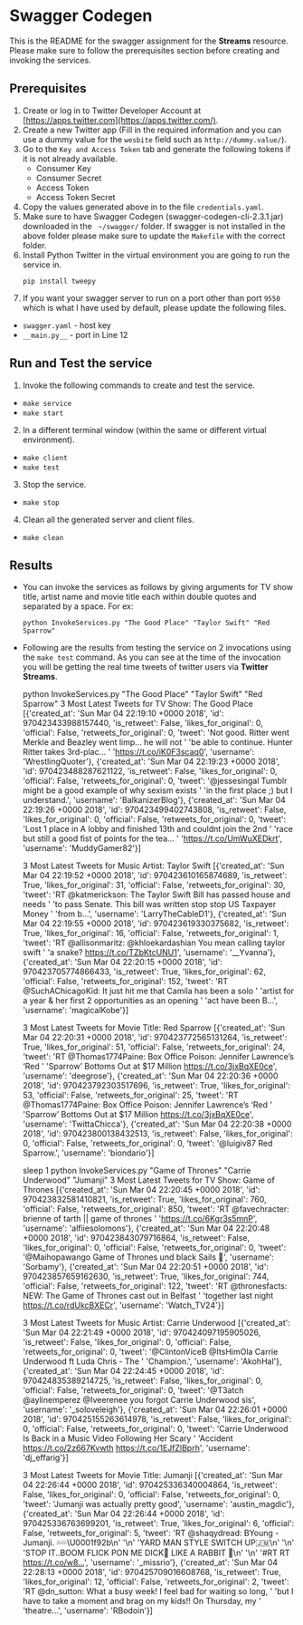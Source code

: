 # Swagger Codegen

This is the README for the swagger assignment for the **Streams** resource. Please make sure to follow the prerequisites section before creating and invoking the services. 

## Prerequisites

1. Create or log in to Twitter Developer Account at [https://apps.twitter.com](https://apps.twitter.com/). 
2. Create a new Twitter app (Fill in the required information and you can use a dummy value for the ```wesbite``` field such as ```http://dummy.value/```).
3. Go to the ```Key and Access Token``` tab and generate the following tokens if it is not already available.
   - Consumer Key
   - Consumer Secret
   - Access Token
   - Access Token Secret
4. Copy the values generated above in to the file ```credentials.yaml```.
5. Make sure to have Swagger Codegen (swagger-codegen-cli-2.3.1.jar) downloaded in the ``` ~/swagger/``` folder. If swagger is not installed in the above folder please make sure to update the ```Makefile``` with the correct folder.
6. Install Python Twitter in the virtual environment you are going to run the service in.
	```
    pip install tweepy
	```
7. If you want your swagger server to run on a port other than port ```9550``` which is what I have used by default, please update the following files.
  - ```swagger.yaml``` - host key
  - ```__main.py__``` - port in Line 12


## Run and Test the service

1. Invoke the following commands to create and test the service.
  - ```make service```
  - ```make start```
2. In a different terminal window (within the same or different virtual environment).
  - ```make client```
  - ```make test```
3. Stop the service.
  - ```make stop```
4. Clean all the generated server and client files.
  - ```make clean```

## Results

- You can invoke the services as follows by giving arguments for TV show title, artist name and movie title each within double quotes and separated by a space. For ex:

    ```python InvokeServices.py "The Good Place" "Taylor Swift" "Red Sparrow"```

- Following are the results from testing the service on 2 invocations using the ```make test``` command. 
As you can see at the time of the invocation you will be getting the real time tweets of twitter users via **Twitter Streams**.

    python InvokeServices.py "The Good Place" "Taylor Swift" "Red Sparrow"
    3 Most Latest Tweets for TV Show: The Good Place
    [{'created_at': 'Sun Mar 04 22:19:10 +0000 2018',
      'id': 970423433988157440,
      'is_retweet': False,
      'likes_for_original': 0,
      'official': False,
      'retweets_for_original': 0,
      'tweet': 'Not good. Ritter went Merkle and Beazley went limp... he will not '
               'be able to continue. Hunter Ritter takes 3rd-plac… '
               'https://t.co/iK0F3scaq0',
      'username': 'WrestlingQuoter'},
     {'created_at': 'Sun Mar 04 22:19:23 +0000 2018',
      'id': 970423488287621122,
      'is_retweet': False,
      'likes_for_original': 0,
      'official': False,
      'retweets_for_original': 0,
      'tweet': '@jessesingal Tumblr might be a good example of why sexism exists '
               'in the first place ;) but I understand.',
      'username': 'BalkanizerBlog'},
     {'created_at': 'Sun Mar 04 22:19:26 +0000 2018',
      'id': 970423499402743808,
      'is_retweet': False,
      'likes_for_original': 0,
      'official': False,
      'retweets_for_original': 0,
      'tweet': 'Lost 1 place in A lobby and finished 13th and couldnt join the 2nd '
               'race but still a good fist of points for the tea… '
               'https://t.co/UmWuXEDkrt',
      'username': 'MuddyGamer82'}]
    
    3 Most Latest Tweets for Music Artist: Taylor Swift
    [{'created_at': 'Sun Mar 04 22:19:52 +0000 2018',
      'id': 970423610165874689,
      'is_retweet': True,
      'likes_for_original': 31,
      'official': False,
      'retweets_for_original': 30,
      'tweet': 'RT @katmerickson: The Taylor Swift Bill has passed house and needs '
               'to pass Senate. This bill was written stop stop US Taxpayer Money '
               'from b…',
      'username': 'LarryTheCableD1'},
     {'created_at': 'Sun Mar 04 22:19:55 +0000 2018',
      'id': 970423619330375682,
      'is_retweet': True,
      'likes_for_original': 16,
      'official': False,
      'retweets_for_original': 1,
      'tweet': 'RT @allisonmaritz: @khloekardashian You mean calling taylor swift '
               'a snake? https://t.co/TZbKtcUNU1',
      'username': '__Yvanna'},
     {'created_at': 'Sun Mar 04 22:20:15 +0000 2018',
      'id': 970423705774866433,
      'is_retweet': True,
      'likes_for_original': 62,
      'official': False,
      'retweets_for_original': 152,
      'tweet': 'RT @SuchAChicagoKid: It just hit me that Camila has been a solo '
               'artist for a year &amp; her first 2 opportunities as an opening '
               'act have been B…',
      'username': 'magicalKobe'}]
    
    3 Most Latest Tweets for Movie Title: Red Sparrow
    [{'created_at': 'Sun Mar 04 22:20:31 +0000 2018',
      'id': 970423772565131264,
      'is_retweet': True,
      'likes_for_original': 51,
      'official': False,
      'retweets_for_original': 24,
      'tweet': 'RT @Thomas1774Paine: Box Office Poison: Jennifer Lawrence’s ‘Red '
               'Sparrow’ Bottoms Out at $17 Million https://t.co/3jxBqXE0ce',
      'username': 'deegrose'},
     {'created_at': 'Sun Mar 04 22:20:36 +0000 2018',
      'id': 970423792303517696,
      'is_retweet': True,
      'likes_for_original': 53,
      'official': False,
      'retweets_for_original': 25,
      'tweet': 'RT @Thomas1774Paine: Box Office Poison: Jennifer Lawrence’s ‘Red '
               'Sparrow’ Bottoms Out at $17 Million https://t.co/3jxBqXE0ce',
      'username': 'TwittaChicca'},
     {'created_at': 'Sun Mar 04 22:20:38 +0000 2018',
      'id': 970423800138432513,
      'is_retweet': False,
      'likes_for_original': 0,
      'official': False,
      'retweets_for_original': 0,
      'tweet': '@luigiv87 Red Sparrow.',
      'username': 'biondario'}]
    
    sleep 1
    python InvokeServices.py "Game of Thrones" "Carrie Underwood" "Jumanji"
    3 Most Latest Tweets for TV Show: Game of Thrones
    [{'created_at': 'Sun Mar 04 22:20:45 +0000 2018',
      'id': 970423832581410821,
      'is_retweet': True,
      'likes_for_original': 760,
      'official': False,
      'retweets_for_original': 850,
      'tweet': 'RT @favechracter: brienne of tarth || game of thrones '
               'https://t.co/6Kgr3s5mnP',
      'username': 'alfiiesolomons'},
     {'created_at': 'Sun Mar 04 22:20:48 +0000 2018',
      'id': 970423843079716864,
      'is_retweet': False,
      'likes_for_original': 0,
      'official': False,
      'retweets_for_original': 0,
      'tweet': '@Maihopawango Game of Thrones und black Sails 🤔',
      'username': 'Sorbamy'},
     {'created_at': 'Sun Mar 04 22:20:51 +0000 2018',
      'id': 970423857659162630,
      'is_retweet': True,
      'likes_for_original': 744,
      'official': False,
      'retweets_for_original': 122,
      'tweet': 'RT @thronesfacts: NEW: The Game of Thrones cast out in Belfast '
               'together last night https://t.co/rdUkcBXECr',
      'username': 'Watch_TV24'}]
    
    3 Most Latest Tweets for Music Artist: Carrie Underwood
    [{'created_at': 'Sun Mar 04 22:21:49 +0000 2018',
      'id': 970424097195905026,
      'is_retweet': False,
      'likes_for_original': 0,
      'official': False,
      'retweets_for_original': 0,
      'tweet': '@ClintonViceB @ItsHimOla Carrie Underwood ft Luda Chris - The '
               'Champion.',
      'username': 'AkohHal'},
     {'created_at': 'Sun Mar 04 22:24:45 +0000 2018',
      'id': 970424835389214725,
      'is_retweet': False,
      'likes_for_original': 0,
      'official': False,
      'retweets_for_original': 0,
      'tweet': '@T3atch @aylinemperez @Iveerenee you forgot Carrie Underwood sis',
      'username': '_soloveleigh'},
     {'created_at': 'Sun Mar 04 22:26:01 +0000 2018',
      'id': 970425155263614978,
      'is_retweet': False,
      'likes_for_original': 0,
      'official': False,
      'retweets_for_original': 0,
      'tweet': 'Carrie Underwood Is Back in a Music Video Following Her Scary '
               'Accident https://t.co/2z667Kvwth https://t.co/1EJfZlBprh',
      'username': 'dj_effarig'}]
    
    3 Most Latest Tweets for Movie Title: Jumanji
    [{'created_at': 'Sun Mar 04 22:26:44 +0000 2018',
      'id': 970425336340004864,
      'is_retweet': False,
      'likes_for_original': 0,
      'official': False,
      'retweets_for_original': 0,
      'tweet': 'Jumanji was actually pretty good',
      'username': 'austin_magdic'},
     {'created_at': 'Sun Mar 04 22:26:44 +0000 2018',
      'id': 970425336763699201,
      'is_retweet': True,
      'likes_for_original': 6,
      'official': False,
      'retweets_for_original': 5,
      'tweet': 'RT @shaqydread: BYoung - Jumanji. 💦💦\U0001f92b\n'
               '\n'
               'YARD MAN STYLE SWITCH UP🇯🇲\n'
               '\n'
               'STOP IT..BOOM FLICK PON ME DICK🍆 LIKE A RABBIT 🐇\n'
               '\n'
               '#RT RT https://t.co/w8…',
      'username': '_missrio'},
     {'created_at': 'Sun Mar 04 22:28:13 +0000 2018',
      'id': 970425709016608768,
      'is_retweet': True,
      'likes_for_original': 12,
      'official': False,
      'retweets_for_original': 2,
      'tweet': 'RT @dn_sutton: What a busy week! I feel bad for waiting so long, '
               'but I have to take a moment and brag on my kids!! On Thursday, my '
               'theatre…',
      'username': 'RBodoin'}]
